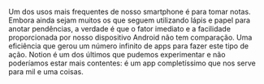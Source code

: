 Um dos usos mais frequentes de nosso smartphone é para tomar notas. Embora ainda sejam muitos os que seguem utilizando lápis e papel para anotar pendências, a verdade é que o fator imediato e a facilidade proporcionada por nosso dispositivo Android não tem comparação. Uma eficiência que gerou um número infinito de apps para fazer este tipo de ação. Notion é um dos últimos que pudemos experimentar e não poderíamos estar mais contentes: é um app completíssimo que nos serve para mil e uma coisas.